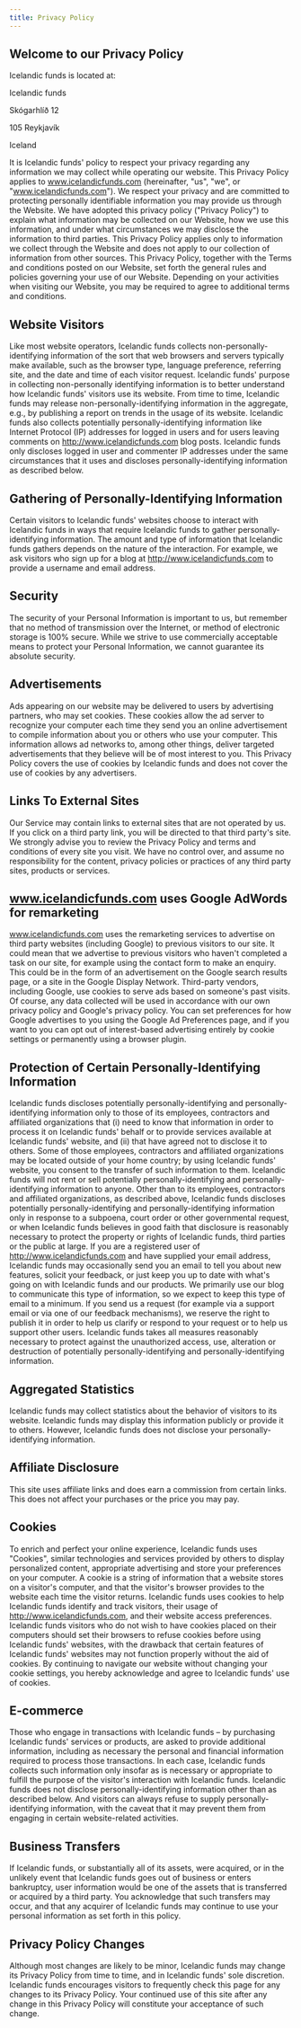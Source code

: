 ```yaml
---
title: Privacy Policy
---
```


## Welcome to our Privacy Policy

Icelandic funds is located at:

Icelandic funds

Skógarhlíð 12

105 Reykjavík

Iceland

It is Icelandic funds' policy to respect your privacy regarding any information we may collect while operating our website. This Privacy Policy applies to www.icelandicfunds.com (hereinafter, "us", "we", or "www.icelandicfunds.com"). We respect your privacy and are committed to protecting personally identifiable information you may provide us through the Website. We have adopted this privacy policy ("Privacy Policy") to explain what information may be collected on our Website, how we use this information, and under what circumstances we may disclose the information to third parties. This Privacy Policy applies only to information we collect through the Website and does not apply to our collection of information from other sources.
This Privacy Policy, together with the Terms and conditions posted on our Website, set forth the general rules and policies governing your use of our Website. Depending on your activities when visiting our Website, you may be required to agree to additional terms and conditions.

## Website Visitors
Like most website operators, Icelandic funds collects non-personally-identifying information of the sort that web browsers and servers typically make available, such as the browser type, language preference, referring site, and the date and time of each visitor request. Icelandic funds' purpose in collecting non-personally identifying information is to better understand how Icelandic funds' visitors use its website. From time to time, Icelandic funds may release non-personally-identifying information in the aggregate, e.g., by publishing a report on trends in the usage of its website.
Icelandic funds also collects potentially personally-identifying information like Internet Protocol (IP) addresses for logged in users and for users leaving comments on http://www.icelandicfunds.com blog posts. Icelandic funds only discloses logged in user and commenter IP addresses under the same circumstances that it uses and discloses personally-identifying information as described below.

## Gathering of Personally-Identifying Information
Certain visitors to Icelandic funds' websites choose to interact with Icelandic funds in ways that require Icelandic funds to gather personally-identifying information. The amount and type of information that Icelandic funds gathers depends on the nature of the interaction. For example, we ask visitors who sign up for a blog at http://www.icelandicfunds.com to provide a username and email address.

## Security
The security of your Personal Information is important to us, but remember that no method of transmission over the Internet, or method of electronic storage is 100% secure. While we strive to use commercially acceptable means to protect your Personal Information, we cannot guarantee its absolute security.

## Advertisements
Ads appearing on our website may be delivered to users by advertising partners, who may set cookies. These cookies allow the ad server to recognize your computer each time they send you an online advertisement to compile information about you or others who use your computer. This information allows ad networks to, among other things, deliver targeted advertisements that they believe will be of most interest to you. This Privacy Policy covers the use of cookies by Icelandic funds and does not cover the use of cookies by any advertisers.

## Links To External Sites
Our Service may contain links to external sites that are not operated by us. If you click on a third party link, you will be directed to that third party's site. We strongly advise you to review the Privacy Policy and terms and conditions of every site you visit.
We have no control over, and assume no responsibility for the content, privacy policies or practices of any third party sites, products or services.

## www.icelandicfunds.com uses Google AdWords for remarketing
www.icelandicfunds.com uses the remarketing services to advertise on third party websites (including Google) to previous visitors to our site. It could mean that we advertise to previous visitors who haven't completed a task on our site, for example using the contact form to make an enquiry. This could be in the form of an advertisement on the Google search results page, or a site in the Google Display Network. Third-party vendors, including Google, use cookies to serve ads based on someone's past visits. Of course, any data collected will be used in accordance with our own privacy policy and Google's privacy policy.
You can set preferences for how Google advertises to you using the Google Ad Preferences page, and if you want to you can opt out of interest-based advertising entirely by cookie settings or permanently using a browser plugin.

## Protection of Certain Personally-Identifying Information
Icelandic funds discloses potentially personally-identifying and personally-identifying information only to those of its employees, contractors and affiliated organizations that (i) need to know that information in order to process it on Icelandic funds' behalf or to provide services available at Icelandic funds' website, and (ii) that have agreed not to disclose it to others. Some of those employees, contractors and affiliated organizations may be located outside of your home country; by using Icelandic funds' website, you consent to the transfer of such information to them. Icelandic funds will not rent or sell potentially personally-identifying and personally-identifying information to anyone. Other than to its employees, contractors and affiliated organizations, as described above, Icelandic funds discloses potentially personally-identifying and personally-identifying information only in response to a subpoena, court order or other governmental request, or when Icelandic funds believes in good faith that disclosure is reasonably necessary to protect the property or rights of Icelandic funds, third parties or the public at large.
If you are a registered user of http://www.icelandicfunds.com and have supplied your email address, Icelandic funds may occasionally send you an email to tell you about new features, solicit your feedback, or just keep you up to date with what's going on with Icelandic funds and our products. We primarily use our blog to communicate this type of information, so we expect to keep this type of email to a minimum. If you send us a request (for example via a support email or via one of our feedback mechanisms), we reserve the right to publish it in order to help us clarify or respond to your request or to help us support other users. Icelandic funds takes all measures reasonably necessary to protect against the unauthorized access, use, alteration or destruction of potentially personally-identifying and personally-identifying information.

## Aggregated Statistics
Icelandic funds may collect statistics about the behavior of visitors to its website. Icelandic funds may display this information publicly or provide it to others. However, Icelandic funds does not disclose your personally-identifying information.

## Affiliate Disclosure
This site uses affiliate links and does earn a commission from certain links. This does not affect your purchases or the price you may pay.

## Cookies
To enrich and perfect your online experience, Icelandic funds uses "Cookies", similar technologies and services provided by others to display personalized content, appropriate advertising and store your preferences on your computer.
A cookie is a string of information that a website stores on a visitor's computer, and that the visitor's browser provides to the website each time the visitor returns. Icelandic funds uses cookies to help Icelandic funds identify and track visitors, their usage of http://www.icelandicfunds.com, and their website access preferences. Icelandic funds visitors who do not wish to have cookies placed on their computers should set their browsers to refuse cookies before using Icelandic funds' websites, with the drawback that certain features of Icelandic funds' websites may not function properly without the aid of cookies.
By continuing to navigate our website without changing your cookie settings, you hereby acknowledge and agree to Icelandic funds' use of cookies.

## E-commerce
Those who engage in transactions with Icelandic funds – by purchasing Icelandic funds' services or products, are asked to provide additional information, including as necessary the personal and financial information required to process those transactions. In each case, Icelandic funds collects such information only insofar as is necessary or appropriate to fulfill the purpose of the visitor's interaction with Icelandic funds. Icelandic funds does not disclose personally-identifying information other than as described below. And visitors can always refuse to supply personally-identifying information, with the caveat that it may prevent them from engaging in certain website-related activities.

## Business Transfers
If Icelandic funds, or substantially all of its assets, were acquired, or in the unlikely event that Icelandic funds goes out of business or enters bankruptcy, user information would be one of the assets that is transferred or acquired by a third party. You acknowledge that such transfers may occur, and that any acquirer of Icelandic funds may continue to use your personal information as set forth in this policy.

## Privacy Policy Changes
Although most changes are likely to be minor, Icelandic funds may change its Privacy Policy from time to time, and in Icelandic funds' sole discretion. Icelandic funds encourages visitors to frequently check this page for any changes to its Privacy Policy. Your continued use of this site after any change in this Privacy Policy will constitute your acceptance of such change.
